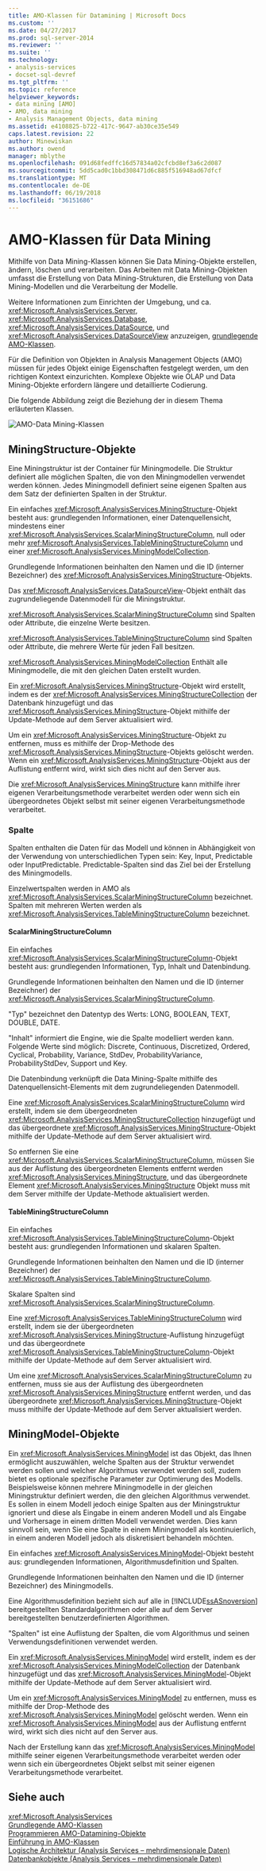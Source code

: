 ```yaml
---
title: AMO-Klassen für Datamining | Microsoft Docs
ms.custom: ''
ms.date: 04/27/2017
ms.prod: sql-server-2014
ms.reviewer: ''
ms.suite: ''
ms.technology:
- analysis-services
- docset-sql-devref
ms.tgt_pltfrm: ''
ms.topic: reference
helpviewer_keywords:
- data mining [AMO]
- AMO, data mining
- Analysis Management Objects, data mining
ms.assetid: e4108825-b722-417c-9647-ab30ce35e549
caps.latest.revision: 22
author: Minewiskan
ms.author: owend
manager: mblythe
ms.openlocfilehash: 091d68fedffc16d57834a02cfcbd8ef3a6c2d087
ms.sourcegitcommit: 5dd5cad0c1bbd308471d6c885f516948ad67dfcf
ms.translationtype: MT
ms.contentlocale: de-DE
ms.lasthandoff: 06/19/2018
ms.locfileid: "36151686"
---
```

# <a name="amo-data-mining-classes"></a>AMO-Klassen für Data Mining
  Mithilfe von Data Mining-Klassen können Sie Data Mining-Objekte erstellen, ändern, löschen und verarbeiten. Das Arbeiten mit Data Mining-Objekten umfasst die Erstellung von Data Mining-Strukturen, die Erstellung von Data Mining-Modellen und die Verarbeitung der Modelle.  
  
 Weitere Informationen zum Einrichten der Umgebung, und ca. <xref:Microsoft.AnalysisServices.Server>, <xref:Microsoft.AnalysisServices.Database>, <xref:Microsoft.AnalysisServices.DataSource>, und <xref:Microsoft.AnalysisServices.DataSourceView> anzuzeigen, [grundlegende AMO-Klassen](amo-fundamental-classes.md).  
  
 Für die Definition von Objekten in Analysis Management Objects (AMO) müssen für jedes Objekt einige Eigenschaften festgelegt werden, um den richtigen Kontext einzurichten. Komplexe Objekte wie OLAP und Data Mining-Objekte erfordern längere und detaillierte Codierung.  
  
  
 Die folgende Abbildung zeigt die Beziehung der in diesem Thema erläuterten Klassen.  
  
 ![AMO-Data Mining-Klassen](../../../analysis-services/dev-guide/media/amo-dataminingclasses.gif "AMO-Data Mining-Klassen")  
  
##  <a name="MiningStructure"></a> MiningStructure-Objekte  
 Eine Miningstruktur ist der Container für Miningmodelle. Die Struktur definiert alle möglichen Spalten, die von den Miningmodellen verwendet werden können. Jedes Miningmodell definiert seine eigenen Spalten aus dem Satz der definierten Spalten in der Struktur.  
  
 Ein einfaches <xref:Microsoft.AnalysisServices.MiningStructure>-Objekt besteht aus: grundlegenden Informationen, einer Datenquellensicht, mindestens einer <xref:Microsoft.AnalysisServices.ScalarMiningStructureColumn>, null oder mehr <xref:Microsoft.AnalysisServices.TableMiningStructureColumn> und einer <xref:Microsoft.AnalysisServices.MiningModelCollection>.  
  
 Grundlegende Informationen beinhalten den Namen und die ID (interner Bezeichner) des <xref:Microsoft.AnalysisServices.MiningStructure>-Objekts.  
  
 Das <xref:Microsoft.AnalysisServices.DataSourceView>-Objekt enthält das zugrundeliegende Datenmodell für die Miningstruktur.  
  
 <xref:Microsoft.AnalysisServices.ScalarMiningStructureColumn> sind Spalten oder Attribute, die einzelne Werte besitzen.  
  
 <xref:Microsoft.AnalysisServices.TableMiningStructureColumn> sind Spalten oder Attribute, die mehrere Werte für jeden Fall besitzen.  
  
 <xref:Microsoft.AnalysisServices.MiningModelCollection> Enthält alle Miningmodelle, die mit den gleichen Daten erstellt wurden.  
  
 Ein <xref:Microsoft.AnalysisServices.MiningStructure>-Objekt wird erstellt, indem es der <xref:Microsoft.AnalysisServices.MiningStructureCollection> der Datenbank hinzugefügt und das <xref:Microsoft.AnalysisServices.MiningStructure>-Objekt mithilfe der Update-Methode auf dem Server aktualisiert wird.  
  
 Um ein <xref:Microsoft.AnalysisServices.MiningStructure>-Objekt zu entfernen, muss es mithilfe der Drop-Methode des <xref:Microsoft.AnalysisServices.MiningStructure>-Objekts gelöscht werden. Wenn ein <xref:Microsoft.AnalysisServices.MiningStructure>-Objekt aus der Auflistung entfernt wird, wirkt sich dies nicht auf den Server aus.  
  
 Die <xref:Microsoft.AnalysisServices.MiningStructure> kann mithilfe ihrer eigenen Verarbeitungsmethode verarbeitet werden oder wenn sich ein übergeordnetes Objekt selbst mit seiner eigenen Verarbeitungsmethode verarbeitet.  
  
### <a name="columns"></a>Spalte  
 Spalten enthalten die Daten für das Modell und können in Abhängigkeit von der Verwendung von unterschiedlichen Typen sein: Key, Input, Predictable oder InputPredictable. Predictable-Spalten sind das Ziel bei der Erstellung des Miningmodells.  
  
 Einzelwertspalten werden in AMO als <xref:Microsoft.AnalysisServices.ScalarMiningStructureColumn> bezeichnet. Spalten mit mehreren Werten werden als <xref:Microsoft.AnalysisServices.TableMiningStructureColumn> bezeichnet.  
  
#### <a name="scalarminingstructurecolumn"></a>ScalarMiningStructureColumn  
 Ein einfaches <xref:Microsoft.AnalysisServices.ScalarMiningStructureColumn>-Objekt besteht aus: grundlegenden Informationen, Typ, Inhalt und Datenbindung.  
  
 Grundlegende Informationen beinhalten den Namen und die ID (interner Bezeichner) der <xref:Microsoft.AnalysisServices.ScalarMiningStructureColumn>.  
  
 "Typ" bezeichnet den Datentyp des Werts: LONG, BOOLEAN, TEXT, DOUBLE, DATE.  
  
 "Inhalt" informiert die Engine, wie die Spalte modelliert werden kann. Folgende Werte sind möglich: Discrete, Continuous, Discretized, Ordered, Cyclical, Probability, Variance, StdDev, ProbabilityVariance, ProbabilityStdDev, Support und Key.  
  
 Die Datenbindung verknüpft die Data Mining-Spalte mithilfe des Datenquellensicht-Elements mit dem zugrundeliegenden Datenmodell.  
  
 Eine <xref:Microsoft.AnalysisServices.ScalarMiningStructureColumn> wird erstellt, indem sie dem übergeordneten <xref:Microsoft.AnalysisServices.MiningStructureCollection> hinzugefügt und das übergeordnete <xref:Microsoft.AnalysisServices.MiningStructure>-Objekt mithilfe der Update-Methode auf dem Server aktualisiert wird.  
  
 So entfernen Sie eine <xref:Microsoft.AnalysisServices.ScalarMiningStructureColumn>, müssen Sie aus der Auflistung des übergeordneten Elements entfernt werden <xref:Microsoft.AnalysisServices.MiningStructure>, und das übergeordnete Element <xref:Microsoft.AnalysisServices.MiningStructure> Objekt muss mit dem Server mithilfe der Update-Methode aktualisiert werden.  
  
#### <a name="tableminingstructurecolumn"></a>TableMiningStructureColumn  
 Ein einfaches <xref:Microsoft.AnalysisServices.TableMiningStructureColumn>-Objekt besteht aus: grundlegenden Informationen und skalaren Spalten.  
  
 Grundlegende Informationen beinhalten den Namen und die ID (interner Bezeichner) der <xref:Microsoft.AnalysisServices.TableMiningStructureColumn>.  
  
 Skalare Spalten sind <xref:Microsoft.AnalysisServices.ScalarMiningStructureColumn>.  
  
 Eine <xref:Microsoft.AnalysisServices.TableMiningStructureColumn> wird erstellt, indem sie der übergeordneten <xref:Microsoft.AnalysisServices.MiningStructure>-Auflistung hinzugefügt und das übergeordnete <xref:Microsoft.AnalysisServices.TableMiningStructureColumn>-Objekt mithilfe der Update-Methode auf dem Server aktualisiert wird.  
  
 Um eine <xref:Microsoft.AnalysisServices.ScalarMiningStructureColumn> zu entfernen, muss sie aus der Auflistung des übergeordneten <xref:Microsoft.AnalysisServices.MiningStructure> entfernt werden, und das übergeordnete <xref:Microsoft.AnalysisServices.MiningStructure>-Objekt muss mithilfe der Update-Methode auf dem Server aktualisiert werden.  
  
##  <a name="MiningModel"></a> MiningModel-Objekte  
 Ein <xref:Microsoft.AnalysisServices.MiningModel> ist das Objekt, das Ihnen ermöglicht auszuwählen, welche Spalten aus der Struktur verwendet werden sollen und welcher Algorithmus verwendet werden soll, zudem bietet es optionale spezifische Parameter zur Optimierung des Modells. Beispielsweise können mehrere Miningmodelle in der gleichen Miningstruktur definiert werden, die den gleichen Algorithmus verwendet. Es sollen in einem Modell jedoch einige Spalten aus der Miningstruktur ignoriert und diese als Eingabe in einem anderen Modell und als Eingabe und Vorhersage in einem dritten Modell verwendet werden. Dies kann sinnvoll sein, wenn Sie eine Spalte in einem Miningmodell als kontinuierlich, in einem anderen Modell jedoch als diskretisiert behandeln möchten.  
  
 Ein einfaches <xref:Microsoft.AnalysisServices.MiningModel>-Objekt besteht aus: grundlegenden Informationen, Algorithmusdefinition und Spalten.  
  
 Grundlegende Informationen beinhalten den Namen und die ID (interner Bezeichner) des Miningmodells.  
  
 Eine Algorithmusdefinition bezieht sich auf alle in [!INCLUDE[ssASnoversion](../../../includes/ssasnoversion-md.md)] bereitgestellten Standardalgorithmen oder alle auf dem Server bereitgestellten benutzerdefinierten Algorithmen.  
  
 "Spalten" ist eine Auflistung der Spalten, die vom Algorithmus und seinen Verwendungsdefinitionen verwendet werden.  
  
 Ein <xref:Microsoft.AnalysisServices.MiningModel> wird erstellt, indem es der <xref:Microsoft.AnalysisServices.MiningModelCollection> der Datenbank hinzugefügt und das <xref:Microsoft.AnalysisServices.MiningModel>-Objekt mithilfe der Update-Methode auf dem Server aktualisiert wird.  
  
 Um ein <xref:Microsoft.AnalysisServices.MiningModel> zu entfernen, muss es mithilfe der Drop-Methode des <xref:Microsoft.AnalysisServices.MiningModel> gelöscht werden. Wenn ein <xref:Microsoft.AnalysisServices.MiningModel> aus der Auflistung entfernt wird, wirkt sich dies nicht auf den Server aus.  
  
 Nach der Erstellung kann das <xref:Microsoft.AnalysisServices.MiningModel> mithilfe seiner eigenen Verarbeitungsmethode verarbeitet werden oder wenn sich ein übergeordnetes Objekt selbst mit seiner eigenen Verarbeitungsmethode verarbeitet.  
  
## <a name="see-also"></a>Siehe auch  
 <xref:Microsoft.AnalysisServices>   
 [Grundlegende AMO-Klassen](amo-fundamental-classes.md)   
 [Programmieren AMO-Datamining-Objekte](programming-amo-data-mining-objects.md)   
 [Einführung in AMO-Klassen](amo-classes-introduction.md)   
 [Logische Architektur &#40;Analysis Services – mehrdimensionale Daten&#41;](../olap-logical/understanding-microsoft-olap-logical-architecture.md)   
 [Datenbankobjekte &#40;Analysis Services – mehrdimensionale Daten&#41;](../olap-logical/database-objects-analysis-services-multidimensional-data.md)  
  
  
